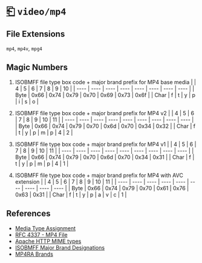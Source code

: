 # [⎗](../README.md) `video/mp4`

## File Extensions

`mp4`, `mp4v`, `mpg4`

## Magic Numbers

1. ISOBMFF file type box code + major brand prefix for MP4 base media
   | | 4 | 5 | 6 | 7 | 8 | 9 | 10 |
   | ---- | ---- | ---- | ---- | ---- | ---- | ---- | ---- |
   | Byte | 0x66 | 0x74 | 0x79 | 0x70 | 0x69 | 0x73 | 0x6f |
   | Char | f | t | y | p | i | s | o |

2. ISOBMFF file type box code + major brand prefix for MP4 v2
   | | 4 | 5 | 6 | 7 | 8 | 9 | 10 | 11 |
   | ---- | ---- | ---- | ---- | ---- | ---- | ---- | ---- | ---- |
   | Byte | 0x66 | 0x74 | 0x79 | 0x70 | 0x6d | 0x70 | 0x34 | 0x32 |
   | Char | f | t | y | p | m | p | 4 | 2 |

3. ISOBMFF file type box code + major brand prefix for MP4 v1
   | | 4 | 5 | 6 | 7 | 8 | 9 | 10 | 11 |
   | ---- | ---- | ---- | ---- | ---- | ---- | ---- | ---- | ---- |
   | Byte | 0x66 | 0x74 | 0x79 | 0x70 | 0x6d | 0x70 | 0x34 | 0x31 |
   | Char | f | t | y | p | m | p | 4 | 1 |

4. ISOBMFF file type box code + major brand prefix for MP4 with AVC extension
   | | 4 | 5 | 6 | 7 | 8 | 9 | 10 | 11 |
   | ---- | ---- | ---- | ---- | ---- | ---- | ---- | ---- | ---- |
   | Byte | 0x66 | 0x74 | 0x79 | 0x70 | 0x61 | 0x76 | 0x63 | 0x31 |
   | Char | f | t | y | p | a | v | c | 1 |

## References

- [Media Type Assignment](https://www.iana.org/assignments/media-types/video/mp4)
- [RFC 4337 - MP4 File](https://datatracker.ietf.org/doc/html/rfc4337#section-3.1)
- [Apache HTTP MIME types](https://svn.apache.org/repos/asf/httpd/httpd/trunk/docs/conf/mime.types)
- [ISOBMFF Major Brand Designations](https://www.ftyps.com/)
- [MP4RA Brands](https://mp4ra.org/registered-types/brands)
